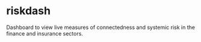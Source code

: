 riskdash
========

Dashboard to view live measures of connectedness and systemic risk in the finance and insurance sectors.
